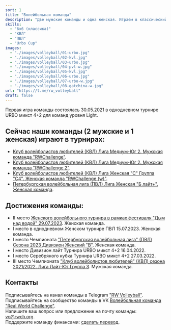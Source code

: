 ```yaml
---
sort: 1
title: "Волейбольная команда"
description: "Две мужские команды и одна женская. Играем в классический волейбол."
skills:
  - "6x6 (классика)"
  - "КВЛ"
  - "ПВЛ"
  - "Urbo Cup"
images:
  - "./images/volleyball/01-urbo.jpg"
  - "./images/volleyball/02-kvl.jpg"
  - "./images/volleyball/03-urbo.jpg"
  - "./images/volleyball/04-pvl-w.jpg"
  - "./images/volleyball/05-kvl.jpg"
  - "./images/volleyball/06-urbo.jpg"
  - "./images/volleyball/07-urbo-w.jpg"
  - "./images/volleyball/08-gatchina-w.jpg"
url: "https://t.me/rw_volleyball"
draft: false
---
```


Первая игра команды состоялась 30.05.2021 в однодневном турнире URBO микст 4+2 для команд уровня Light.<br />

## Сейчас наши команды (2 мужские и 1 женская) играют в турнирах:
- <a href="/actions/2024/kvl-m1-r2">Клуб волейболистов любителей (КВЛ) Лига Медиум-Юг 2. Мужская команда "RWChallenge"</a>.
- <a href="/actions/2024/kvl-m2-r2">Клуб волейболистов любителей (КВЛ) Лига Медиум-Юг 2. Мужская команда "RWChallenge 2"</a>.
- <a href="/actions/2024/kvl-w-r2">Клуб волейболистов любителей (КВЛ) Лига Женская "С" Группа "С4". Женская команда "RWChallenge (w)"</a>.
- <a href="/actions/2024/pvl-w">Петербургская волейбольная лига (ПВЛ) Лига Женская "Б лайт+". Женская команда</a>.

## Достижения команды:

- II место <a href="/actions/2023/smokeonthewater">Женского волейбольного турнира в рамках фестиваля "Дым над водой" 29.07.2023</a>. Женская команда.
- I место в однодневном Женском турнире ПВЛ 15.07.2023. Женская команда.
- I место Чемпионата <a href="/actions/2023/pvl-w">"Петербургская волейбольная лига" (ПВЛ) Сезона 2023 Дивизион Женский "В"</a>. Женская команда.
- I место Дивизион лайт Турнира URBO микст 4+2 16.04.2022.
- I место Серебряного кубка Турнира URBO микст 4+2 27.03.2022.
- III место Чемпионата <a href="/actions/2022/kvl-m">"Клуб волейболистов любителей" (КВЛ) сезона 2021/2022. Лига Лайт-Юг Группа 3</a>. Мужская команда.

## Контакты

Подписывайтесь на канал команды в Telegram <a href="https://t.me/rw_volleyball" target="_blank">"RW Volleyball"</a>.<br />
Подписывайтесь на сообщество команды в VK <a href="https://vk.com/rw_volleyball" target="_blank">Волейбольная команда "Real World Challenge"</a>.<br />
Напишите ваш вопрос или предложение на почту команды: [vc@rwch.org](mailto:vc@rwch.org).<br />
Поддержите команду финансами: <a href="/support/volleyball">сделать перевод</a>.
